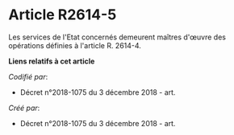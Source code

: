 # Article R2614-5

Les services de l'Etat concernés demeurent maîtres d'œuvre des opérations définies à l'article R. 2614-4.

**Liens relatifs à cet article**

_Codifié par_:

  - Décret n°2018-1075 du 3 décembre 2018 - art.

_Créé par_:

  - Décret n°2018-1075 du 3 décembre 2018 - art.
